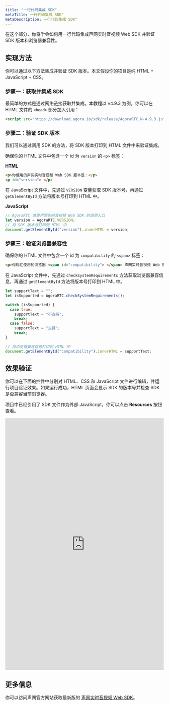 ```yaml
---
title: "一行代码集成 SDK"
metaTitle: 一行代码集成 SDK"
metaDescription: 一行代码集成 SDK"
---
```


在这个部分，你将学会如何用一行代码集成声网实时音视频 Web SDK 并验证 SDK 版本和浏览器兼容性。

## 实现方法

你可以通过以下方法集成并验证 SDK 版本。本文假设你的项目是纯 HTML + JavaScript + CSS。

### 步骤一：获取并集成 SDK

最简单的方式是通过网络链接获取并集成。本教程以 v4.9.3 为例。你可以在 HTML 文件的 `<head>` 部分加入引用：

```html
<script src="https://download.agora.io/sdk/release/AgoraRTC_N-4.9.3.js" type="text/javascript"></script>
```

### 步骤二：验证 SDK 版本

我们可以通过调用 SDK 的方法，将 SDK 版本打印到 HTML 文件中来验证集成。

确保你的 HTML 文件中包含一个 id 为 `version` 的 `<p>` 标签：

**HTML**

```html
<p>你使用的声网实时音视频 Web SDK 版本是：</p>
<p id="version"> </p>
```

在 JavaScript 文件中，先通过 `VERSION` 变量获取 SDK 版本号，再通过 `getElementById` 方法将版本号打印到 HTML 中。

**JavaScript**

```javascript
// AgoraRTC 类是声网实时音视频 Web SDK 的调用入口
let version = AgoraRTC.VERSION;
// 将 SDK 版本号打印到 HTML 中
document.getElementById("version").innerHTML = version;
```

### 步骤三：验证浏览器兼容性

确保你的 HTML 文件中包含一个 id 为 `compatibility` 的 `<span>` 标签：

```html
<p>你现在使用的浏览器 <span id="compatibility"> </span> 声网实时音视频 Web SDK。</p>
```

在 JavaScript 文件中，先通过 `checkSystemRequirements` 方法获取浏览器兼容信息，再通过 `getElementById` 方法将版本号打印到 HTML 中。

```javascript
let supportText = "";
let isSupported = AgoraRTC.checkSystemRequirements();

switch (isSupported) {
  case true:
    supportText = "不支持";
    break;
  case false:
    supportText = "支持";
    break;
}

// 将浏览器兼容信息打印到 HTML 中
document.getElementById("compatibility").innerHTML = supportText;
```

## 效果验证

你可以在下面的控件中分别对 HTML、CSS 和 JavaScript 文件进行编辑，并运行项目验证效果。如果运行成功，HTML 页面会显示 SDK 的版本号并检查 SDK 是否兼容当前浏览器。

项目中已经引用了 SDK 文件作为外部 JavaScript，你可以点击 **Resources** 按钮查看。

<iframe height="800" style="width: 100%;" scrolling="no" title="Agora RTC Web SDK Tutorial" src="https://codepen.io/yamasite/embed/preview/dyZaqMM?default-tab=html%2Cresult&editable=true&theme-id=dark" frameborder="no" loading="lazy" allowtransparency="true" allowfullscreen="true">
  See the Pen <a href="https://codepen.io/yamasite/pen/dyZaqMM">
  Agora RTC Web SDK Tutorial</a> by Lutkin Wang (<a href="https://codepen.io/yamasite">@yamasite</a>)
  on <a href="https://codepen.io">CodePen</a>.
</iframe>


## 更多信息

你可以访问声网官方网站获取最新版的 [声网实时音视频 Web SDK](https://docs.agora.io/cn/Interactive%20Broadcast/downloads?platform=Web)。